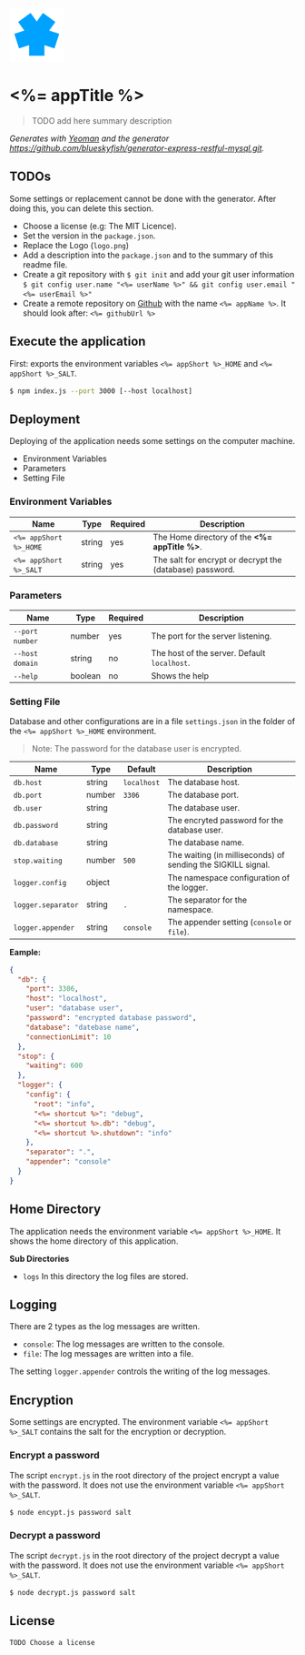 
![<%= appTitle %>](logo.png)

# <%= appTitle %>

> TODO add here summary description

_Generates with [Yeoman][yeoman] and the generator <https://github.com/blueskyfish/generator-express-restful-mysql.git>._

## TODOs

Some settings or replacement cannot be done with the generator. After doing this, you can delete this section.

* Choose a license (e.g: The MIT Licence).
* Set the version in the `package.json`.
* Replace the Logo (`logo.png`)
* Add a description into the `package.json` and to the summary of this readme file.
* Create a git repository with `$ git init` and add your git user information `$ git config user.name "<%= userName %>" && git config user.email "<%= userEmail %>"`
* Create a remote repository on [Github][github] with the name `<%= appName %>`. It should look after: `<%= githubUrl %>`

## Execute the application

First: exports the environment variables `<%= appShort %>_HOME` and `<%= appShort %>_SALT`.

```sh
$ npm index.js --port 3000 [--host localhost]
```


## Deployment

Deploying of the application needs some settings on the computer machine.

* Environment Variables
* Parameters
* Setting File

### Environment Variables

Name                | Type    | Required | Description
--------------------|---------|----------|--------------------------------------
`<%= appShort %>_HOME`         | string  | yes      | The Home directory of the **<%= appTitle %>**.
`<%= appShort %>_SALT`         | string  | yes      | The salt for encrypt or decrypt the (database) password.

### Parameters

Name                | Type    | Required | Description
--------------------|---------|----------|-------------------------------------------
`--port number`     | number  | yes      | The port for the server listening.
`--host domain`     | string  | no       | The host of the server. Default `localhost`.
`--help`            | boolean | no       | Shows the help

### Setting File

Database and other configurations are in a file `settings.json` in the folder of the `<%= appShort %>_HOME` environment.

> Note: The password for the database user is encrypted.

Name                | Type    | Default     | Description
--------------------|---------|-------------|------------------------------------------
`db.host`           | string  | `localhost` | The database host.
`db.port`           | number  | `3306`      | The database port.
`db.user`           | string  |             | The database user.
`db.password`       | string  |             | The encryted password for the database user.
`db.database`       | string  |             | The database name.
`stop.waiting`      | number  | `500`       | The waiting (in milliseconds) of sending the SIGKILL signal.
`logger.config`     | object  |             | The namespace configuration of the logger.
`logger.separator`  | string  | `.`         | The separator for the namespace.
`logger.appender`   | string  | `console`   | The appender setting (`console` or `file`).


**Eample:**

```json
{
  "db": {
    "port": 3306,
    "host": "localhost",
    "user": "database user",
    "password": "encrypted database password",
    "database": "datebase name",
    "connectionLimit": 10
  },
  "stop": {
    "waiting": 600
  },
  "logger": {
    "config": {
      "root": "info",
      "<%= shortcut %>": "debug",
      "<%= shortcut %>.db": "debug",
      "<%= shortcut %>.shutdown": "info"
    },
    "separator": ".",
    "appender": "console"
  }
}
```


## Home Directory

The application needs the environment variable `<%= appShort %>_HOME`. It shows the home directory of this application.

**Sub Directories**

* `logs` In this directory the log files are stored.


## Logging

There are 2 types as the log messages are written.

* `console`: The log messages are written to the console.
* `file`: The log messages are written into a file.

The setting `logger.appender` controls the writing of the log messages.

## Encryption

Some settings are encrypted. The environment variable `<%= appShort %>_SALT` contains the salt for the encryption or decryption.

### Encrypt a password

The script `encrypt.js` in the root directory of the project encrypt a value with the password. It does not use the environment variable `<%= appShort %>_SALT`.

```sh
$ node encypt.js password salt
```

### Decrypt a password

The script `decrypt.js` in the root directory of the project decrypt a value with the password. It does not use the environment variable `<%= appShort %>_SALT`.

```sh
$ node decrypt.js password salt
```


## License

```
TODO Choose a license
```


[github]: https://github.com
[yeoman]: http://yeoman.io
